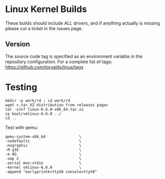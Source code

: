 # Linux Kernel Builds 
These builds should include *ALL* drivers, and if anything actually is missing please cut a ticket in the issues page. 

## Version
The source code tag is specified as an environment variable in the repository configuration. For a complete list of tags: https://github.com/torvalds/linux/tags

# Testing 

```
mkdir -p work/rd ; cd work/rd
wget <.tar.XZ distribution from releases page>
tar -xJvf linux-6.6.0-x86_64.tar.xz
cp boot/vmlinuz-6.6.0 ../
cd ..
```

Test with qemu:

```
qemu-system-x86_64               \
-nodefaults                      \
-nographic                       \
-M q35                           \
-m 8G                            \
-smp 2                           \
-serial mon:stdio                \
-kernel vmlinux-6.6.0            \
-append "earlyprintk=ttyS0 console=ttyS0"
```
